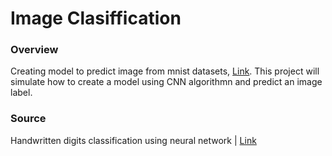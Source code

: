 # Image Clasiffication

### Overview
Creating model to predict image from mnist datasets, [Link](https://www-kaggle-com.translate.goog/code/prashant111/mnist-deep-neural-network-with-keras?_x_tr_sl=en&_x_tr_tl=id&_x_tr_hl=id&_x_tr_pto=tc). This project will simulate how to create a model using CNN algorithmn and predict an image label.

### Source
Handwritten digits classification using neural network | [Link](https://github.com/codebasics/deep-learning-keras-tf-tutorial/blob/main/1_digits_recognition/digits_recognition_neural_network.ipynb)